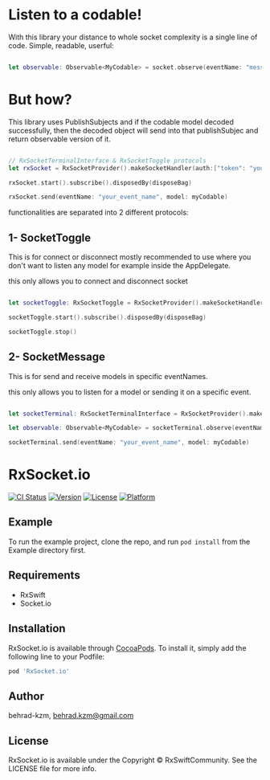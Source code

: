 # Listen to a codable!

With this library your distance to whole socket complexity is a single line of code.
Simple, readable, userful:

```swift

let observable: Observable<MyCodable> = socket.observe(eventName: "message_updates")

```
# But how?
This library uses PublishSubjects and if the codable model decoded successfully, then the decoded object will send into that publishSubjec and return observable version of it.

```swift

// RxSocketTerminalInterface & RxSocketToggle protocols
let rxSocket = RxSocketProvider().makeSocketHandler(auth:["token": "your_token"], url: your_url) 

rxSocket.start().subscribe().disposedBy(disposeBag)

rxSocket.send(eventName: "your_event_name", model: myCodable)

```

functionalities are separated into 2 different protocols:
## 1- SocketToggle

This is for connect or disconnect mostly recommended to use where you don't want to listen any model for example inside the AppDelegate.

this only allows you to connect and disconnect socket


```swift

let socketToggle: RxSocketToggle = RxSocketProvider().makeSocketHandler(auth:["token": "your_token"], url: your_url)

socketToggle.start().subscribe().disposedBy(disposeBag)

socketToggle.stop()

```

## 2- SocketMessage

This is for send and receive models in specific eventNames.

this only allows you to listen for a model or sending it on a specific event.


```swift

let socketTerminal: RxSocketTerminalInterface = RxSocketProvider().makeSocketHandler(auth:["token": "your_token"], url: your_url)

let observable: Observable<MyCodable> = socketTerminal.observe(eventName: "your_event_name")

socketTerminal.send(eventName: "your_event_name", model: myCodable)

```

# RxSocket.io

[![CI Status](https://img.shields.io/travis/behrad-kzm/RxSocket.io.svg?style=flat)](https://travis-ci.org/behrad-kzm/RxSocket.io)
[![Version](https://img.shields.io/cocoapods/v/RxSocket.io.svg?style=flat)](https://cocoapods.org/pods/RxSocket.io)
[![License](https://img.shields.io/cocoapods/l/RxSocket.io.svg?style=flat)](https://cocoapods.org/pods/RxSocket.io)
[![Platform](https://img.shields.io/cocoapods/p/RxSocket.io.svg?style=flat)](https://cocoapods.org/pods/RxSocket.io)

## Example

To run the example project, clone the repo, and run `pod install` from the Example directory first.

## Requirements

  - RxSwift
  - Socket.io
  
## Installation

RxSocket.io is available through [CocoaPods](https://cocoapods.org). To install
it, simply add the following line to your Podfile:

```ruby
pod 'RxSocket.io'
```

## Author

behrad-kzm, behrad.kzm@gmail.com

## License

RxSocket.io is available under the Copyright © RxSwiftCommunity. See the LICENSE file for more info.

